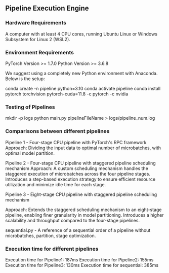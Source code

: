 ## Pipeline Execution Engine

### Hardware Requirements
A computer with at least 4 CPU cores, running Ubuntu Linux or Windows Subsystem for Linux 2 (WSL2).



### Environment Requirements
PyTorch Version >= 1.7.0
Python Version >= 3.6.8

We suggest using a completely new Python environment with Anaconda. 
Below is the setup:

conda create -n pipeline python=3.10
conda activate pipeline
conda install pytorch torchvision pytorch-cuda=11.8 -c pytorch -c nvidia



### Testing of Pipelines
mkdir -p logs
python main.py pipelineFileName > logs/pipeline_num.log



### Comparisons between different pipelines
Pipeline 1 - Four-stage CPU pipeline with PyTorch's RPC framework
Approach: 
Dividing the input data to optimal number of microbatches, with optimal model partition.

Pipeline 2 - Four-stage CPU pipeline with staggered pipeline scheduling mechanism
Approach: 
A custom scheduling mechanism handles the staggered execution of microbatches across the four pipeline stages. Introduces a step-based execution strategy to ensure efficient resource utilization and minimize idle time for each stage.

Pipeline 3 - Eight-stage CPU pipeline with staggered pipeline scheduling mechanism

Approach: Extends the staggered scheduling mechanism to an eight-stage pipeline, enabling finer granularity in model partitioning. Introduces a higher scalability and throughput compared to the four-stage pipelines.

sequential.py - A reference of a sequential order of a pipeline without microbatches, partition, stage optimization.



### Execution time for different pipelines

Execution time for Pipeline1:  187ms
Execution time for Pipeline2:  155ms
Execution time for Pipeline3:  130ms
Execution time for sequential: 385ms